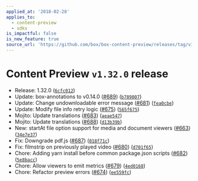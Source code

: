 ```yaml
---
applied_at: '2018-02-28'
applies_to:
  - content-preview
  - sdks
is_impactful: false
is_new_feature: true
source_url: 'https://github.com/box/box-content-preview/releases/tag/v1.32.0'
---
```


# Content Preview `v1.32.0` release


* Release: 1.32.0 ([`6cfc012`](https://github.com/box/box-content-preview/commit[`6cfc012`](https://github.com/box/box-content-preview/commit/6cfc012)))
* Update: box-annotations to v0.14.0 ([#689](https://github.com/box/box-content-preview/pull/689)) ([`b789807`](https://github.com/box/box-content-preview/commit[`b789807`](https://github.com/box/box-content-preview/commit/b789807)))
* Update: Change undownloadable error message ([#681](https://github.com/box/box-content-preview/pull/681)) ([`fea0cbe`](https://github.com/box/box-content-preview/commit[`fea0cbe`](https://github.com/box/box-content-preview/commit/fea0cbe)))
* Update: Modify file info retry logic ([#675](https://github.com/box/box-content-preview/pull/675)) ([`565f675`](https://github.com/box/box-content-preview/commit[`565f675`](https://github.com/box/box-content-preview/commit/565f675)))
* Mojito: Update translations ([#683](https://github.com/box/box-content-preview/pull/683)) ([`aeae547`](https://github.com/box/box-content-preview/commit[`aeae547`](https://github.com/box/box-content-preview/commit/aeae547)))
* Mojito: Update translations ([#688](https://github.com/box/box-content-preview/pull/688)) ([`d13b39b`](https://github.com/box/box-content-preview/commit[`d13b39b`](https://github.com/box/box-content-preview/commit/d13b39b)))
* New: startAt file option support for media and document viewers ([#663](https://github.com/box/box-content-preview/pull/663)) ([`34e7e37`](https://github.com/box/box-content-preview/commit[`34e7e37`](https://github.com/box/box-content-preview/commit/34e7e37)))
* Fix: Downgrade pdf.js ([#687](https://github.com/box/box-content-preview/pull/687)) ([`018f71c`](https://github.com/box/box-content-preview/commit[`018f71c`](https://github.com/box/box-content-preview/commit/018f71c)))
* Fix: filmstrip on previously played video ([#680](https://github.com/box/box-content-preview/pull/680)) ([`d701f65`](https://github.com/box/box-content-preview/commit[`d701f65`](https://github.com/box/box-content-preview/commit/d701f65)))
* Chore: Adding yarn install before common package.json scripts ([#682](https://github.com/box/box-content-preview/pull/682)) ([`5e8bacc`](https://github.com/box/box-content-preview/commit[`5e8bacc`](https://github.com/box/box-content-preview/commit/5e8bacc)))
* Chore: Allow viewers to emit metrics ([#679](https://github.com/box/box-content-preview/pull/679)) ([`4ed0168`](https://github.com/box/box-content-preview/commit[`4ed0168`](https://github.com/box/box-content-preview/commit/4ed0168)))
* Chore: Refactor preview errors ([#674](https://github.com/box/box-content-preview/pull/674)) ([`ee559fc`](https://github.com/box/box-content-preview/commit[`ee559fc`](https://github.com/box/box-content-preview/commit/ee559fc)))



